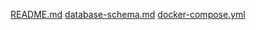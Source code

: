 [README.md](../README.md)
[database-schema.md](../database-schema.md)
[docker-compose.yml](../docker-compose.yml)